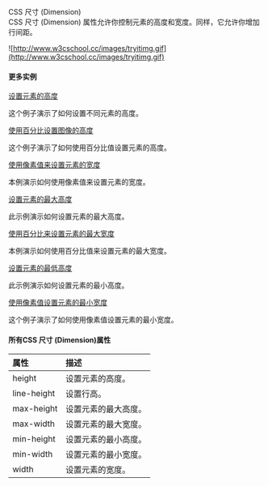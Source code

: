  CSS 尺寸 (Dimension)  
CSS 尺寸 (Dimension) 属性允许你控制元素的高度和宽度。同样，它允许你增加行间距。

 
 ![http://www.w3cschool.cc/images/tryitimg.gif](http://www.w3cschool.cc/images/tryitimg.gif)
#### 更多实例

 

 [设置元素的高度](http://www.w3cschool.cc/try/try.php?filename=trycss_dim_height)

 这个例子演示了如何设置不同元素的高度。

 [使用百分比设置图像的高度](http://www.w3cschool.cc/try/try.php?filename=trycss_dim_height_percent)

 这个例子演示了如何使用百分比值设置元素的高度。

 [使用像素值来设置元素的宽度](http://www.w3cschool.cc/try/try.php?filename=trycss_dim_width)

 本例演示如何使用像素值来设置元素的宽度。

 [设置元素的最大高度](http://www.w3cschool.cc/try/try.php?filename=trycss_dim_max_height)

 此示例演示如何设置元素的最大高度。

 [使用百分比来设置元素的最大宽度](http://www.w3cschool.cc/try/try.php?filename=trycss_dim_max-width_percent)

 本例演示如何使用百分比值来设置元素的最大宽度。

 [设置元素的最低高度](http://www.w3cschool.cc/try/try.php?filename=trycss_dim_min-height)

 此示例演示如何设置元素的最小高度。

 [使用像素值设置元素的最小宽度](http://www.w3cschool.cc/try/try.php?filename=trycss_dim_min-width)

 这个例子演示了如何使用像素值设置元素的最小宽度。

 

#### 所有CSS 尺寸 (Dimension)属性

 

|属性|描述|
|:--|:--|
|height|设置元素的高度。|
|line-height|设置行高。|
|max-height|设置元素的最大高度。|
|max-width|设置元素的最大宽度。|
|min-height|设置元素的最小高度。|
|min-width|设置元素的最小宽度。|
|width|设置元素的宽度。|



